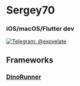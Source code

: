 # Sergey70
### iOS/macOS/Flutter dev


[![Telegram: @exovelate](https://img.shields.io/badge/Contact-exovelate-brightgreen)](https://t.me/exovelate) 


## Frameworks

### [DinoRunner](https://github.com/Sergey70/DinoRunner)
